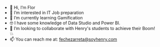 - 👋 Hi, I’m Flor
- 👀 I’m interested in IT Job preparation
- 🌱 I’m currently learning Gamification
- 🤓 I have some knowledge of Data Studio and Power BI.
- 💞️ I’m looking to collaborate with Henry's students to achieve their Boom! 💥
- 📫 You can reach me at: fechezarreta@soyhenry.com

<!---
fechezarreta/fechezarreta is a ✨ special ✨ repository because its `README.md` (this file) appears on your GitHub profile.
You can click the Preview link to take a look at your changes.
--->
